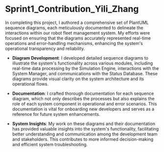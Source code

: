 # Sprint1_Contribution_Yili_Zhang

 In completing this project, I authored a comprehensive set of PlantUML sequence diagrams, each meticulously documented to delineate the interactions within our robot fleet management system. My efforts were focused on ensuring that the diagrams accurately represented real-time operations and error-handling mechanisms, enhancing the system's operational transparency and reliability.

+ **Diagram Development**: I developed detailed sequence diagrams to illustrate the system's functionality across various modules, including real-time data processing by the Simulation Engine, interactions with the System Manager, and communications with the Status Database. These diagrams provide visual clarity on the system architecture and its operational flows.

+ **Documentation**: I crafted thorough documentation for each sequence diagram, which not only describes the processes but also explains the role of each system component in operational and error scenarios. This documentation is vital for onboarding new developers and serves as a reference for future system enhancements.

+ **System Insights**: My work on these diagrams and their documentation has provided valuable insights into the system's functionality, facilitating better understanding and communication among the development team and stakeholders. This contributes to more informed decision-making and efficient system troubleshooting.

